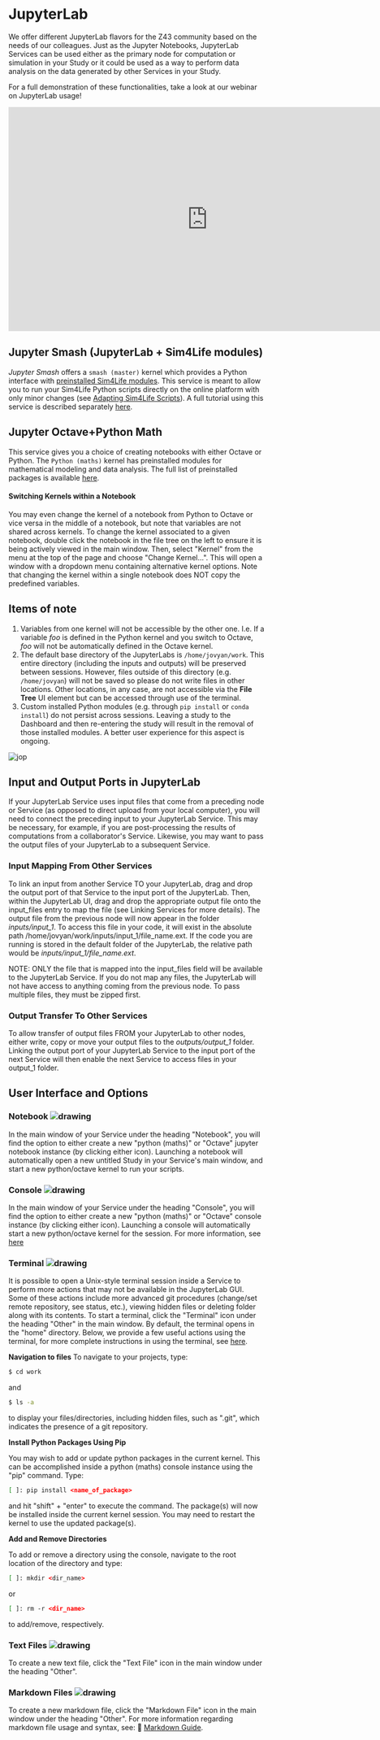 # JupyterLab

We offer different JupyterLab flavors for the Z43 community based on the needs of our colleagues. Just as the Jupyter Notebooks, JupyterLab Services can be used either as the primary node for computation or simulation in your Study or it could be used as a way to perform data analysis on the data generated by other Services in your Study.

For a full demonstration of these functionalities, take a look at our webinar on JupyterLab usage!
<p align="center">
<iframe width="784" height="441" src="https://www.youtube.com/embed/H1fB0M7FKmk" frameborder="0" allow="accelerometer; autoplay; encrypted-media; gyroscope; picture-in-picture" allowfullscreen></iframe>
</p>


## Jupyter Smash (JupyterLab + Sim4Life modules)
*Jupyter Smash* offers a ```smash (master)``` kernel which provides a Python interface with [preinstalled Sim4Life modules](s4lalgos). This service is meant to allow you to run your Sim4Life Python scripts directly on the online platform with only minor changes (see [Adapting Sim4Life Scripts](GeneralUsage/adaptscripts.md)). A full tutorial using this service is described separately [here](Tutorials/Sim4LifeParallelPlate.md).

## Jupyter Octave+Python Math
This service gives you a choice of creating notebooks with either Octave or Python. The ```Python (maths)``` kernel has preinstalled modules for mathematical modeling and data analysis. The full list of preinstalled packages is available [here](https://git.speag.com/oSparc/sparc-internal/-/blob/master/services/jupyter-octave-python-math/kernels/python-maths/requirements.txt).

#### Switching Kernels within a Notebook
You may even change the kernel of a notebook from Python to Octave or vice versa in the middle of a notebook, but note that variables are not shared across kernels. To change the kernel associated to a given notebook, double click the notebook in the file tree on the left to ensure it is being actively viewed in the main window. Then, select "Kernel" from the menu at the top of the page and choose "Change Kernel...". This will open a window with a dropdown menu containing alternative kernel options.  Note that changing the kernel within a single notebook does NOT copy the predefined variables. 

## Items of note
1. Variables from one kernel will not be accessible by the other one. I.e. If a variable *foo* is defined in the Python kernel and you switch to Octave, *foo* will not be automatically defined in the Octave kernel.
2. The default base directory of the JupyterLabs is ```/home/jovyan/work```. This entire directory (including the inputs and outputs) will be preserved between sessions. However, files outside of this directory (e.g. ```/home/jovyan```) will not be saved so please do not write files in other locations. Other locations, in any case, are not accessible via the **File Tree** UI element but can be accessed through use of the terminal.
3. Custom installed Python modules (e.g. through ```pip install``` or ```conda install```) do not persist across sessions. Leaving a study to the Dashboard and then re-entering the study will result in the removal of those installed modules. A better user experience for this aspect is ongoing. 


![jop](https://github.com/ITISFoundation/osparc-manual-z43/blob/master/docs/_media/jop.png?raw=true)

## Input and Output Ports in JupyterLab

If your JupyterLab Service uses input files that come from a preceding node or Service (as opposed to direct upload from your local computer), you will need to connect the preceding input to your JupyterLab Service. This may be necessary, for example, if you are post-processing the results of computations from a collaborator's Service. Likewise, you may want to pass the output files of your JupyterLab to a subsequent Service.

### Input Mapping From Other Services
To link an input from another Service TO your JupyterLab, drag and drop the output port of that Service to the input port of the JupyterLab. Then, within the JupyterLab UI, drag and drop the appropriate output file onto the input_files entry to map the file (see Linking Services for more details). The output file from the previous node will now appear in the folder *inputs/input_1*. To access this file in your code, it will exist in the absolute path /home/jovyan/work/inputs/input_1/file_name.ext. If the code you are running is stored in the default folder of the JupyterLab, the relative path would be *inputs/input_1/file_name.ext*.

NOTE: ONLY the file that is mapped into the input_files field will be available to the JupyterLab Service. If you do not map any files, the JupyterLab will not have access to anything coming from the previous node. To pass multiple files, they must be zipped first.

### Output Transfer To Other Services
To allow transfer of output files FROM your JupyterLab to other nodes, either write, copy or move your output files to the *outputs/output_1* folder. Linking the output port of your JupyterLab Service to the input port of the next Service will then enable the next Service to access files in your output_1 folder.

## User Interface and Options

### Notebook ![drawing](https://github.com/ITISFoundation/osparc-manual-z43/blob/master/docs/_media/notebook.png?raw=true ':size=25:')
In the main window of your Service under the heading "Notebook", you will find the option to either create a new "python (maths)" or "Octave" jupyter notebook instance (by clicking either icon).  Launching a notebook will automatically open a new untitled Study in your Service's main window, and start a new python/octave kernel to run your scripts.  


###  Console ![drawing](https://github.com/ITISFoundation/osparc-manual-z43/blob/master/docs/_media/console.png?raw=true ':size=25:')
In the main window of your Service under the heading "Console", you will find the option to either create a new "python (maths)" or "Octave" console instance (by clicking either icon).  Launching a console will automatically start a new python/octave kernel for the session. For more information, see [here](https://jupyterlab.readthedocs.io/en/stable/user/code_console.html)

### Terminal ![drawing](https://github.com/ITISFoundation/osparc-manual-z43/blob/master/docs/_media/terminal.png?raw=true ':size=25:')
It is possible to open a Unix-style terminal session inside a Service to perform more actions that may not be available in the JupyterLab GUI. Some of these actions include more advanced git procedures (change/set remote repository, see status, etc.), viewing hidden files or deleting folder along with its contents. To start a terminal, click the "Terminal" icon under the heading "Other" in the main window.  By default, the terminal opens in the "home" directory.  Below, we provide a few useful actions using the terminal, for more complete instructions in using the terminal, see [here](https://help.ubuntu.com/community/UsingTheTerminal).

**Navigation to files**
To navigate to your projects, type:
```bash
$ cd work
```
and 
```bash
$ ls -a 
```
to display your files/directories, including hidden files, such as ".git", which indicates the presence of a git repository.

**Install Python Packages Using Pip**

You may wish to add or update python packages in the current kernel.  This can be accomplished inside a python (maths) console instance using the "pip" command.  Type:
```bash
[ ]: pip install <name_of_package>
```
and hit "shift" + "enter" to execute the command.  The package(s) will now be installed inside the current kernel session.  You may need to restart the kernel to use the updated package(s).

**Add and Remove Directories**

To add or remove a directory using the console, navigate to the root location of the directory and type:
```bash
[ ]: mkdir <dir_name>
```
or
```bash
[ ]: rm -r <dir_name>
```
to add/remove, respectively.

### Text Files ![drawing](https://github.com/ITISFoundation/osparc-manual-z43/blob/master/docs/_media/textfile.png?raw=true ':size=25:')
To create a new text file, click the "Text File" icon in the main window under the heading "Other".  

### Markdown Files ![drawing](https://github.com/ITISFoundation/osparc-manual-z43/blob/master/docs/_media/markdown.png?raw=true ':size=25:')
To create a new markdown file, click the "Markdown File" icon in the main window under the heading "Other".  For more information regarding markdown file usage and syntax, see: :link: [Markdown Guide](https://www.markdownguide.org/basic-syntax/).
